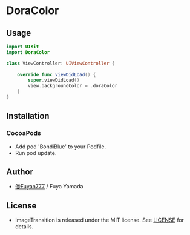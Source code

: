 # DoraColor

## Usage
```.swift
import UIKit
import DoraColor

class ViewController: UIViewController {
    
    override func viewDidLoad() {
        super.viewDidLoad()
        view.backgroundColor = .doraColor
    }
}
```

## Installation
### CocoaPods
- Add pod 'BondiBlue' to your Podfile.
- Run pod update.

## Author
- [@Fuyan777](https://github.com/Fuyan777/) / Fuya Yamada

## License
- ImageTransition is released under the MIT license. See [LICENSE](https://github.com/Fuyan777/DoraColor/blob/main/LICENSE) for details.
